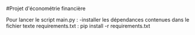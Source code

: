 #Projet d'économétrie financière 

Pour lancer le script main.py :
 -installer les dépendances contenues dans le fichier texte requirements.txt :
 pip install -r requirements.txt

 
